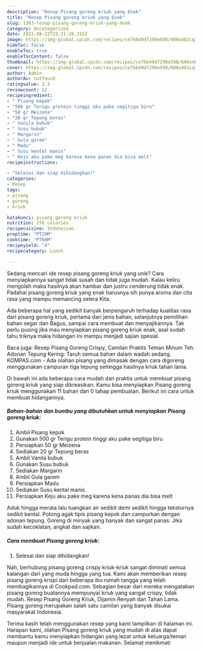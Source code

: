 ```yaml
---
description: "Resep Pisang goreng kriuk yang Enak"
title: "Resep Pisang goreng kriuk yang Enak"
slug: 1363-resep-pisang-goreng-kriuk-yang-enak
category: Uncategorized
date: 2022-08-22T23:21:28.315Z
image: https://img-global.cpcdn.com/recipes/ce76b49df290e598/680x482cq70/pisang-goreng-kriuk-foto-resep-utama.jpg
hideToc: false
enableToc: true
enableTocContent: false
thumbnail: https://img-global.cpcdn.com/recipes/ce76b49df290e598/680x482cq70/pisang-goreng-kriuk-foto-resep-utama.jpg
cover: https://img-global.cpcdn.com/recipes/ce76b49df290e598/680x482cq70/pisang-goreng-kriuk-foto-resep-utama.jpg
author: Admin
authorAv: notfound
ratingvalue: 3.3
reviewcount: 22
recipeingredient:
- " Pisang kepok"
- "500 gr Terigu protein tinggi aku pake segitiga biru"
- "50 gr Meizena"
- "20 gr Tepung beras"
- " Vanila bubuk"
- " Susu bubuk"
- " Margarin"
- " Gula garem"
- " Madu"
- " Susu kental manis"
- " Keju aku pake meg karena kena panas dia bisa melt"
recipeinstructions:

- "Selesai dan siap dihidangkan!"
categories:
- Resep
tags:
- pisang
- goreng
- kriuk

katakunci: pisang goreng kriuk 
nutrition: 276 calories
recipecuisine: Indonesian
preptime: "PT29M"
cooktime: "PT60M"
recipeyield: "4"
recipecategory: Lunch

---
```





Sedang mencari ide resep pisang goreng kriuk yang unik? Cara menyiapkannya sangat tidak susah dan tidak juga mudah. Kalau keliru mengolah maka hasilnya akan hambar dan justru cenderung tidak enak. Padahal pisang goreng kriuk yang enak harusnya sih punya aroma dan cita rasa yang mampu memancing selera Kita.





Ada beberapa hal yang sedikit banyak berpengaruh terhadap kualitas rasa dari pisang goreng kriuk, pertama dari jenis bahan, selanjutnya pemilihan bahan segar dan Bagus, sampai cara membuat dan menyajikannya. Tak perlu pusing jika mau menyiapkan pisang goreng kriuk enak,      asal sudah tahu triknya maka hidangan ini mampu menjadi sajian spesial.














Baca juga: Resep Pisang Goreng Crispy, Camilan Praktis Teman Minum Teh. Adonan Tepung Kering: Taruh semua bahan dalam wadah sedang. KOMPAS.com - Ada olahan pisang yang dimasak dengan cara digoreng menggunakan campuran tiga tepung sehingga hasilnya kriuk tahan lama.






Di bawah ini ada beberapa cara mudah dan praktis untuk membuat pisang goreng kriuk yang siap dikreasikan. Kamu bisa menyiapkan Pisang goreng kriuk menggunakan 11 bahan dan 0 tahap pembuatan. Berikut ini cara untuk membuat hidangannya.

<!--inarticleads1-->

##### Bahan-bahan dan bumbu yang dibutuhkan untuk menyiapkan Pisang goreng kriuk:

1. Ambil  Pisang kepok
1. Gunakan 500 gr Terigu protein tinggi aku pake segitiga biru
1. Persiapkan 50 gr Meizena
1. Sediakan 20 gr Tepung beras
1. Ambil  Vanila bubuk
1. Gunakan  Susu bubuk
1. Sediakan  Margarin
1. Ambil  Gula garem
1. Persiapkan  Madu
1. Sediakan  Susu kental manis
1. Persiapkan  Keju aku pake meg karena kena panas dia bisa melt


Aduk hingga merata lalu tuangkan air sedikit demi sedikit hingga teksturnya sedikit kental. Potong agak tipis pisang kepok dan campurkan dengan adonan tepung. Goreng di minyak yang banyak dan sangat panas. Jika sudah kecoklatan, angkat dan sajikan. 

<!--inarticleads2-->

##### Cara membuat Pisang goreng kriuk:


1. Selesai dan siap dihidangkan!

Nah, berhubung pisang goreng crispy kriuk-kriuk sangat diminati semua kalangan dari yang muda hingga yang tua. Kami akan memberikan resep pisang goreng krispi dari beberapa ibu rumah tangga yang telah membagikannya di Cookpad.com. Sebagian besar dari mereka mengatakan pisang goreng buatannya mempunyai kriuk yang sangat crispy, tidak mudah. Resep Pisang Goreng Kriuk, Dijamin Renyah dan Tahan Lama. Pisang goreng merupakan salah satu camilan yang banyak disukai masyarakat Indonesia. 

Terima kasih telah menggunakan resep yang kami tampilkan di halaman ini. Harapan kami, olahan Pisang goreng kriuk yang mudah di atas dapat membantu kamu menyiapkan hidangan yang lezat untuk keluarga/teman maupun menjadi ide untuk berjualan makanan. Selamat menikmati
